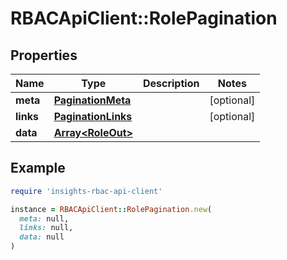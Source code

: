 # RBACApiClient::RolePagination

## Properties

| Name | Type | Description | Notes |
| ---- | ---- | ----------- | ----- |
| **meta** | [**PaginationMeta**](PaginationMeta.md) |  | [optional] |
| **links** | [**PaginationLinks**](PaginationLinks.md) |  | [optional] |
| **data** | [**Array&lt;RoleOut&gt;**](RoleOut.md) |  |  |

## Example

```ruby
require 'insights-rbac-api-client'

instance = RBACApiClient::RolePagination.new(
  meta: null,
  links: null,
  data: null
)
```

